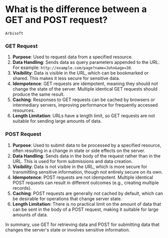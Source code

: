 # What is the difference between a GET and POST request?
`Arbisoft`

### GET Request

1. **Purpose**: Used to request data from a specified resource.
2. **Data Handling**: Sends data as query parameters appended to the URL. For example: `http://example.com/page?name=John&age=30`.
3. **Visibility**: Data is visible in the URL, which can be bookmarked or shared. This makes it less secure for sensitive data.
4. **Idempotence**: GET requests are idempotent, meaning they should not change the state of the server. Multiple identical GET requests should produce the same result.
5. **Caching**: Responses to GET requests can be cached by browsers or intermediary servers, improving performance for frequently accessed resources.
6. **Length Limitation**: URLs have a length limit, so GET requests are not suitable for sending large amounts of data.

### POST Request

1. **Purpose**: Used to submit data to be processed by a specified resource, often resulting in a change in state or side effects on the server.
2. **Data Handling**: Sends data in the body of the request rather than in the URL. This is used for form submissions and data creation.
3. **Visibility**: Data is not visible in the URL, which is more secure for transmitting sensitive information, though not entirely secure on its own.
4. **Idempotence**: POST requests are not idempotent. Multiple identical POST requests can result in different outcomes (e.g., creating multiple records).
5. **Caching**: POST requests are generally not cached by default, which can be desirable for operations that change server state.
6. **Length Limitation**: There is no practical limit on the amount of data that can be sent in the body of a POST request, making it suitable for large amounts of data.

In summary, use GET for retrieving data and POST for submitting data that changes the server's state or involves sensitive information.
